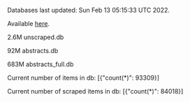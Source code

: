 Databases last updated: Sun Feb 13 05:15:33 UTC 2022. 

Available [here](https://github.com/cbeauhilton/ash-db/releases).

2.6M	unscraped.db

92M	abstracts.db

683M	abstracts_full.db

Current number of items in db:
[{"count(*)": 93309}]

Current number of scraped items in db:
[{"count(*)": 84018}]

